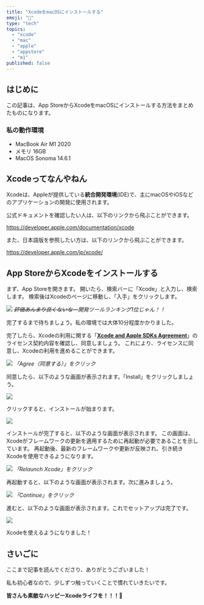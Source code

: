 ```yaml
---
title: "XcodeをmacOSにインストールする"
emoji: "🍎"
type: "tech"
topics:
  - "xcode"
  - "mac"
  - "apple"
  - "appstore"
  - "m1"
published: false
---
```


## はじめに

この記事は、App StoreからXcodeをmacOSにインストールする方法をまとめたものになります。

### 私の動作環境
- MacBook Air M1 2020
- メモリ 16GB
- MacOS Sonoma 14.6.1

## Xcodeってなんやねん

Xcodeは、Appleが提供している**統合開発環境**(IDE)で、主にmacOSやiOSなどのアプリケーションの開発に使用されます。

公式ドキュメントを確認したい人は、以下のリンクから飛ぶことができます。

https://developer.apple.com/documentation/xcode

また、日本語版を参照したい方は、以下のリンクから飛ぶことができます。

https://developer.apple.com/jp/xcode/

## App StoreからXcodeをインストールする

まず、App Storeを開きます。
開いたら、検索バーに「Xcode」と入力し、検索します。
検索後はXcodeのページに移動し、「入手」をクリックします。

![](/images/sankaku32/3.png)
*~~評価あんまり良くないな⋯~~開発ツールランキング1位じゃん！！*

完了するまで待ちましょう。私の環境では大体10分程度かかりました。

完了したら、Xcodeの利用に関する「[**Xcode and Apple SDKs Agreement**](https://www.apple.com/legal/sla/docs/xcode.pdf)」のライセンス契約内容を確認し、同意しましょう。
これにより、ライセンスに同意し、Xcodeの利用を進めることができます。

![](/images/sankaku32/4.png)
*「Agree（同意する）」をクリック*

同意したら、以下のような画面が表示されます。「Install」をクリックしましょう。

![](/images/sankaku32/5.png)

クリックすると、インストールが始まります。

![](/images/sankaku32/6.png)

インストールが完了すると、以下のような画面が表示されます。
この画面は、Xcodeがフレームワークの更新を適用するために再起動が必要であることを示しています。
再起動後、最新のフレームワークや更新が反映され、引き続きXcodeを使用できるようになります。

![](/images/sankaku32/7.png)
*「Relaunch Xcode」をクリック*

再起動すると、以下のような画面が表示されます。次に進みましょう。

![](/images/sankaku32/8.png)
*「Continue」をクリック*

進むと、以下のような画面が表示されます。これでセットアップは完了です。

![](/images/sankaku32/9.png)

Xcodeを使えるようになりました！

## さいごに

ここまで記事を読んでくださり、ありがとうございました！

私も初心者なので、少しずつ触っていくことで慣れていきたいです。

**皆さんも素敵なハッピーXcodeライフを！！！🌸**
